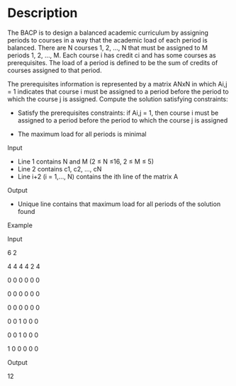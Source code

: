 # Description

The BACP is to design a balanced academic curriculum by assigning periods to courses in a way that the academic load of each period is balanced. There are N courses 1, 2, …, N that must be assigned to M periods 1, 2, …, M. Each course i has credit ci and has some courses as prerequisites. The load of a period is defined to be the sum of credits of courses assigned to that period.

The prerequisites information is represented by a matrix ANxN in which Ai,j = 1 indicates that course i must be assigned to a period before the period to which the course j is assigned. Compute the solution satisfying constraints: 

- Satisfy the prerequisites constraints: if Ai,j = 1, then course i must be assigned to a period before the period to which the course j is assigned

- The maximum load for all periods is minimal

Input

- Line 1 contains N and M (2 ≤ N ≤16, 2 ≤ M ≤ 5)
- Line 2 contains c1, c2, …, cN
- Line i+2 (i = 1,…, N) contains the ith line of the matrix A

Output

- Unique line contains that maximum load for all periods of the solution found

Example

Input

6 2

4 4 4 4 2 4 

0 0 0 0 0 0 

0 0 0 0 0 0 

0 0 0 0 0 0 

0 0 1 0 0 0 

0 0 1 0 0 0 

1 0 0 0 0 0

Output

12